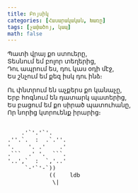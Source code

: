 ```yaml
---
title: Բոյսիկ
categories: [Հասարակական, Խառը]
tags: [չափածոյ, կապ]
math: false
---
```


Պատի վրայ քո ստուերը,  
Տեսնում եմ բոլոր տեղերից,  
Դու ապրում ես, դու կաս օդի մէջ,  
Ես շնչում եմ քեզ իսկ դու ինձ։

Ու փնտրում են աչքերս քո կանաչը,  
Երբ հոգնում են դատարկ պատերից,  
Ես բացում եմ քո սիրած պատուհանը,  
Որ նորից կտրուենք իրարից։

<pre style="font-size: 13px; line-height: 16px;">

    .'`'.'`'.
.''.`.  :  .`.''.
'.    '. .'    .'
.```  .' '.  ```.
'..',`  :  `,'..'
     `-'`'-`))
            ((    ldb
             \|

</pre>
